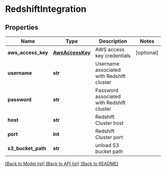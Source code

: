 # RedshiftIntegration

## Properties
Name | Type | Description | Notes
------------ | ------------- | ------------- | -------------
**aws_access_key** | [**AwsAccessKey**](AwsAccessKey.md) | AWS access key credentials | [optional] 
**username** | **str** | Username associated with Redshift cluster | 
**password** | **str** | Password associated with Redshift cluster | 
**host** | **str** | Redshift Cluster host | 
**port** | **int** | Redshift Cluster port | 
**s3_bucket_path** | **str** | unload S3 bucket path | 

[[Back to Model list]](../README.md#documentation-for-models) [[Back to API list]](../README.md#documentation-for-api-endpoints) [[Back to README]](../README.md)


